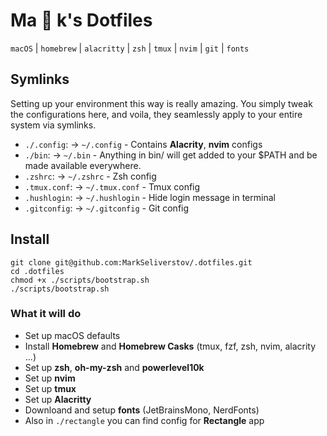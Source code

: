 # Ma :construction: k's Dotfiles

`macOS` | `homebrew` | `alacritty` | `zsh` | `tmux` | `nvim` | `git` | `fonts`

## Symlinks

Setting up your environment this way is really amazing. You simply tweak the
configurations here, and voila, they seamlessly apply to your entire system via
symlinks.

- `./.config`: -> `~/.config` - Contains **Alacrity**, **nvim** configs
- `./bin`: -> `~/.bin` - Anything in bin/ will get added to your $PATH and be made available everywhere.
- `.zshrc`: -> `~/.zshrc` - Zsh config
- `.tmux.conf`: -> `~/.tmux.conf` - Tmux config
- `.hushlogin`: -> `~/.hushlogin` - Hide login message in terminal
- `.gitconfig`: -> `~/.gitconfig` - Git config

## Install

```terminal
git clone git@github.com:MarkSeliverstov/.dotfiles.git
cd .dotfiles
chmod +x ./scripts/bootstrap.sh
./scripts/bootstrap.sh
```

### What it will do

- Set up macOS defaults
- Install **Homebrew** and **Homebrew Casks** (tmux, fzf, zsh, nvim, alacrity ...)
- Set up **zsh**, **oh-my-zsh** and **powerlevel10k**
- Set up **nvim**
- Set up **tmux**
- Set up **Alacritty**
- Downloand and setup **fonts** (JetBrainsMono, NerdFonts)
- Also in `./rectangle` you can find config for **Rectangle** app
